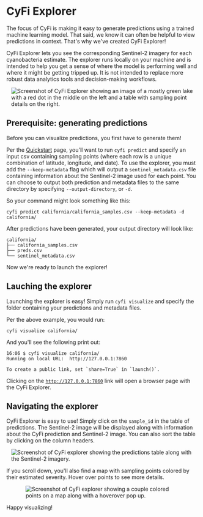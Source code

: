 # CyFi Explorer

The focus of CyFi is making it easy to generate predictions using a trained machine learning model. That said, we know it can often be helpful to view predictions in context. That's why we've created CyFi Explorer!

CyFi Explorer lets you see the corresponding Sentinel-2 imagery for each cyanobacteria estimate. The explorer runs locally on your machine and is intended to help you get a sense of where the model is performing well and where it might be getting tripped up. It is not intended to replace more robust data analytics tools and decision-making workflows.

<img class="shadow p-1 mb-5 bg-white rounded" style="display: block; margin: 0 auto; max-width: 95%" src="../images/explorer_screenshot_1.jpg" alt="Screenshot of CyFi Explorer showing an image of a mostly green lake with a red dot in the middle on the left and a table with sampling point details on the right."/>

## Prerequisite: generating predictions

Before you can visualize predictions, you first have to generate them!

Per the [Quickstart](../#quickstart) page, you'll want to run `cyfi predict` and specify an input csv containing sampling points (where each row is a unique combination of latitude, longitude, and date). To use the explorer, you must add the `--keep-metadata` flag which will output a `sentinel_metadata.csv` file containing information about the Sentinel-2 image used for each point. You can choose to output both prediction and metadata files to the same directory by specifying `--output-directory`, or `-d`.

So your command might look something like this:
```
cyfi predict california/california_samples.csv --keep-metadata -d california/
```

After predictions have been generated, your output directory will look like:
```
california/
├── california_samples.csv
├── preds.csv
└── sentinel_metadata.csv
```

Now we're ready to launch the explorer!

## Lauching the explorer

Launching the explorer is easy! Simply run `cyfi visualize` and specify the folder containing your predictions and metadata files.

Per the above example, you would run:

```
cyfi visualize california/
```

And you'll see the following print out:

```
16:06 $ cyfi visualize california/
Running on local URL:  http://127.0.0.1:7860

To create a public link, set `share=True` in `launch()`.
```

Clicking on the [`http://127.0.0.1:7860`](http://127.0.0.1:7860) link will open a browser page with the CyFi Explorer.

## Navigating the explorer

CyFi Explorer is easy to use! Simply click on the `sample_id` in the table of predictions. The Sentinel-2 image will be displayed along with information about the CyFi prediction and Sentinel-2 image. You can also sort the table by clicking on the column headers.

<img class="shadow p-1 mb-5 bg-white rounded" style="display: block; margin: 0 auto; max-width: 95%" src="../images/explorer_screenshot_2.jpg" alt="Screenshot of CyFi explorer showing the predictions table along with the Sentinel-2 imagery."/>

If you scroll down, you'll also find a map with sampling points colored by their estimated severity. Hover over points to see more details.

<img class="shadow p-1 mb-5 bg-white rounded"  style="display: block; margin: 0 auto; max-width: 80%" src="../images/explorer_screenshot_3.png" alt="Screenshot of CyFi explorer showing a couple colored points on a map along with a hoverover pop up."/>

Happy visualizing!
